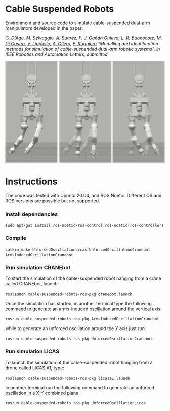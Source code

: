 # Cable Suspended Robots

Environment and source code to simulate cable-suspended dual-arm manipulators developed in the paper:

*[G. D'Ago](), [M. Selvaggio](http://wpage.unina.it/mario.selvaggio/index.html), [A. Suarez](), [F. J. Gañán Onieva](), [L. R. Buonocore](), [M. Di Castro](), [V. Lippiello](http://wpage.unina.it/lippiell/), [A. Ollero](https://grvc.us.es/aollero/home_en.html), [F. Ruggiero](http://www.fabioruggiero.name/web/index.php/en/) "Modelling and identification methods for simulation of cable-suspended dual-arm robotic systems", in IEEE Robotics and Automation Letters, submitted.* 


[![Cable Suspended Robots](gazeboCranebot.png)]()


# Instructions

The code was tested with Ubuntu 20.04, and ROS Noetic. Different OS and ROS versions are possible but not supported.

### Install dependencies

`sudo apt-get install ros-noetic-ros-control ros-noetic-ros-controllers`

### Compile

`catkin_make UnforcedOscillationLicas UnforcedOscillationCranebot ArmsInducedOscillationCranebot`

### Run simulation CRANEbot

To start the simulation of the cable-suspended robot hanging from a crane called CRANEbot, launch:

`roslaunch cable-suspended-robots-ros-pkg cranebot.launch`

Once the simulation has started, in another terminal type the following command to generate an arms-induced oscillation around the vertical axis:

`rosrun cable-suspended-robots-ros-pkg ArmsInducedOscillationCranebot`

while to generate an unforced oscillation around the Y axis just run:

`rosrun cable-suspended-robots-ros-pkg UnforcedOscillationCranebot`


### Run simulation LiCAS

To launch the simulation of the cable-suspended robot hanging from a drone called LiCAS A1, type:

`roslaunch cable-suspended-robots-ros-pkg licasa1.launch`

In another terminal run the following command to generate an unforced oscillation in a X-Y combined plane:

`rosrun cable-suspended-robots-ros-pkg UnforcedOscillationLicas`

